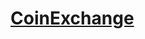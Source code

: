 [CoinExchange](https://github.com/10becja/MinecraftPlugins/tree/master/CoinExchange)
===============
